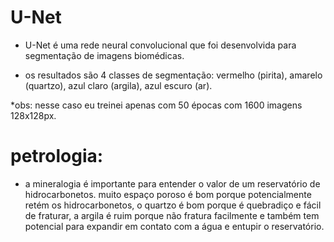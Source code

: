 # U-Net

- U-Net é uma rede neural convolucional que foi desenvolvida para segmentação de imagens biomédicas.

- os resultados são 4 classes de segmentação: vermelho (pirita), amarelo (quartzo), azul claro (argila), azul escuro (ar).

*obs: nesse caso eu treinei apenas com 50 épocas com 1600 imagens 128x128px.

# petrologia:

- a mineralogia é importante para entender o valor de um reservatório de hidrocarbonetos. muito espaço poroso é bom porque potencialmente retém os hidrocarbonetos, o quartzo é bom porque é quebradiço e fácil de fraturar, a argila é ruim porque não fratura facilmente e também tem potencial para expandir em contato com a água e entupir o reservatório.
